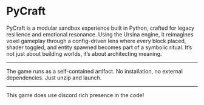 # PyCraft

PyCraft is a modular sandbox experience built in Python, crafted for legacy resilience and emotional resonance. Using the Ursina engine, it reimagines voxel gameplay through a config-driven lens where every block placed, shader toggled, and entity spawned becomes part of a symbolic ritual. It’s not just about building worlds, it’s about architecting meaning.

---

The game runs as a self-contained artifact. No installation, no external dependencies. Just unzip and launch. 

---
This game does use discord rich presence in the code!
